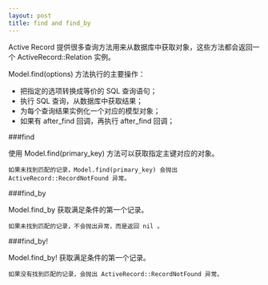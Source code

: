 ```yaml
---
layout: post
title: find and find_by
---
```



  Active Record 提供很多查询方法用来从数据库中获取对象，这些方法都会返回一个 ActiveRecord::Relation 实例。

<!--break-->

  Model.find(options) 方法执行的主要操作：

* 把指定的选项转换成等价的 SQL 查询语句；
* 执行 SQL 查询，从数据库中获取结果；
* 为每个查询结果实例化一个对应的模型对象；
* 如果有 after_find 回调，再执行 after_find 回调；

###find

使用 Model.find(primary_key) 方法可以获取指定主键对应的对象。

	如果未找到匹配的记录，Model.find(primary_key) 会抛出 ActiveRecord::RecordNotFound 异常。

###find_by

Model.find_by 获取满足条件的第一个记录。

	如果未找到匹配的记录，不会抛出异常，而是返回 nil 。

###find_by!

Model.find_by! 获取满足条件的第一个记录。

	如果没有找到匹配的记录，会抛出 ActiveRecord::RecordNotFound 异常。
